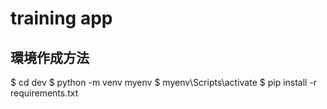 # training app

## 環境作成方法

$ cd dev
$ python -m venv myenv
$ myenv\Scripts\activate
$ pip install -r requirements.txt

